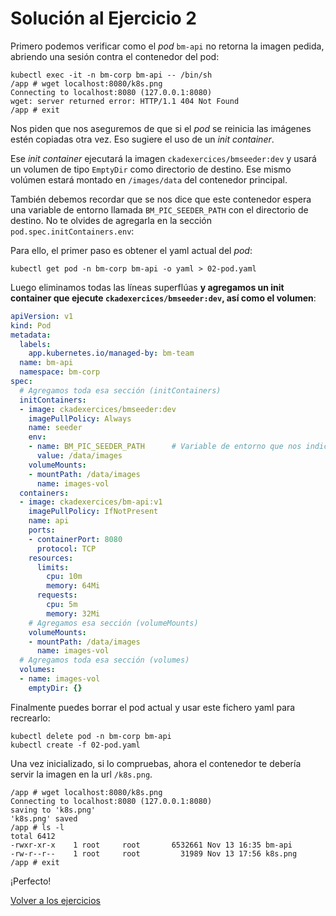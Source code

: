 # Solución al Ejercicio 2

Primero podemos verificar como el _pod_ `bm-api` no retorna la imagen pedida, abriendo una sesión contra el contenedor del pod:

```
kubectl exec -it -n bm-corp bm-api -- /bin/sh
/app # wget localhost:8080/k8s.png
Connecting to localhost:8080 (127.0.0.1:8080)
wget: server returned error: HTTP/1.1 404 Not Found
/app # exit
```

Nos piden que nos aseguremos de que si el _pod_ se reinicia las imágenes estén copiadas otra vez. Eso sugiere el uso de un _init container_.

Ese _init container_ ejecutará la imagen `ckadexercices/bmseeder:dev` y usará un volumen de tipo `EmptyDir` como directorio de destino. Ese mismo volúmen estará montado en `/images/data` del contenedor principal.

También debemos recordar que se nos dice que este contenedor espera una variable de entorno llamada `BM_PIC_SEEDER_PATH` con el directorio de destino. No te olvides de agregarla en la sección `pod.spec.initContainers.env`:

Para ello, el primer paso es obtener el yaml actual del _pod_:

```
kubectl get pod -n bm-corp bm-api -o yaml > 02-pod.yaml
```

Luego eliminamos todas las líneas superflúas **y agregamos un init container que ejecute `ckadexercices/bmseeder:dev`, así como el volumen**:

```yaml
apiVersion: v1
kind: Pod
metadata:
  labels:
    app.kubernetes.io/managed-by: bm-team
  name: bm-api
  namespace: bm-corp
spec:
  # Agregamos toda esa sección (initContainers)
  initContainers:
  - image: ckadexercices/bmseeder:dev
    imagePullPolicy: Always
    name: seeder
    env:
    - name: BM_PIC_SEEDER_PATH      # Variable de entorno que nos indican
      value: /data/images
    volumeMounts:
    - mountPath: /data/images
      name: images-vol
  containers:
  - image: ckadexercices/bm-api:v1
    imagePullPolicy: IfNotPresent
    name: api
    ports:
    - containerPort: 8080
      protocol: TCP
    resources:
      limits:
        cpu: 10m
        memory: 64Mi
      requests:
        cpu: 5m
        memory: 32Mi
    # Agregamos esa sección (volumeMounts)
    volumeMounts:
    - mountPath: /data/images
      name: images-vol
  # Agregamos toda esa sección (volumes)
  volumes:
  - name: images-vol
    emptyDir: {}
```

Finalmente puedes borrar el pod actual y usar este fichero yaml para recrearlo:

```
kubectl delete pod -n bm-corp bm-api
kubectl create -f 02-pod.yaml
```

Una vez inicializado, si lo compruebas, ahora el contenedor te debería servir la imagen en la url `/k8s.png`.

```
/app # wget localhost:8080/k8s.png
Connecting to localhost:8080 (127.0.0.1:8080)
saving to 'k8s.png'
'k8s.png' saved
/app # ls -l
total 6412
-rwxr-xr-x    1 root     root       6532661 Nov 13 16:35 bm-api
-rw-r--r--    1 root     root         31989 Nov 13 17:56 k8s.png
/app # exit
```

¡Perfecto!

[Volver a los ejercicios](../readme.md)